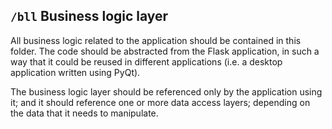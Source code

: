 ## `/bll` Business logic layer

All business logic related to the application should be contained in this folder.
The code should be abstracted from the Flask application, in such a way that it could be reused in 
different applications (i.e. a  desktop application written using PyQt).

The business logic layer should be referenced only by the application using it;
and it should reference one or more data access layers; depending on the data that it needs to manipulate.
